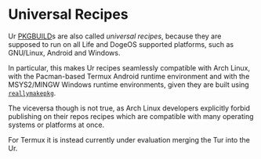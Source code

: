 # Universal Recipes

Ur
[PKGBUILD](
  https://wiki.archlinux.org/title/PKGBUILD)s
are also called *universal recipes*, because they
are supposed to run on all Life and DogeOS supported
platforms, such as GNU/Linux, Android and Windows.

In particular, this makes Ur recipes seamlessly compatible
with Arch Linux, with the Pacman-based Termux
Android runtime environment and with the MSYS2/MINGW
Windows runtime environments, given they are built using
[`reallymakepkg`](
  https://github.com/themartiancompany/reallymakepkg).

The viceversa though is not true, as Arch Linux developers explicitly
forbid publishing on their repos recipes which are
compatible with many operating systems or platforms at once.

For Termux it is instead currently under evaluation merging
the Tur into the Ur.
